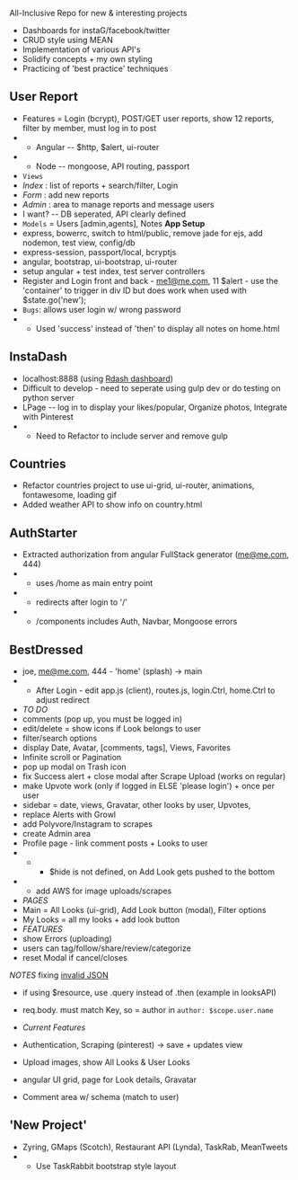 All-Inclusive Repo for new & interesting projects

- Dashboards for instaG/facebook/twitter
- CRUD style using MEAN 
- Implementation of various API's
- Solidify concepts + my own styling
- Practicing of 'best practice' techniques 

## User Report
- Features = Login (bcrypt), POST/GET user reports, show 12 reports, filter by member, must log in to post
- - Angular  --  $http, $alert, ui-router
- - Node  --  mongoose, API routing, passport
- `Views`
- *Index* : list of reports + search/filter, Login
- *Form* : add new reports
- *Admin* : area to manage reports and message users
- I want?  -- DB seperated, API clearly defined
- `Models`  =  Users [admin,agents], Notes
**App Setup**
- express, bowerrc, switch to html/public, remove jade for ejs, add nodemon, test view, config/db
- express-session, passport/local, bcryptjs
- angular, bootstrap, ui-bootstrap, ui-router
- setup angular + test index, test server controllers
- Register and Login front and back   -  me1@me.com, 11
$alert  -  use the 'container' to trigger in div ID but does work when used with $state.go('new');
- `Bugs`: allows user login w/ wrong password
- - Used 'success' instead of 'then' to display all notes on home.html

## InstaDash
- localhost:8888   (using [Rdash dashboard](https://github.com/rdash/rdash-angular))
- Difficult to develop  -  need to seperate using gulp dev or do testing on python server
- LPage -- log in to display your likes/popular, Organize photos, Integrate with Pinterest
- - Need to Refactor to include server and remove gulp

## Countries
- Refactor countries project to use ui-grid, ui-router, animations, fontawesome, loading gif
- Added weather API to show info on country.html

## AuthStarter
- Extracted authorization from angular FullStack generator      (me@me.com, 444)
- - uses /home as main entry point
- - redirects after login to '/'
- - /components includes Auth, Navbar, Mongoose errors 

## BestDressed
- joe, me@me.com, 444   -  'home' (splash) -> main 
- - After Login - edit app.js (client), routes.js, login.Ctrl, home.Ctrl to adjust redirect
- *TO DO*
- comments  (pop up, you must be logged in)
- edit/delete  =  show icons if Look belongs to user 
- filter/search options
- display Date, Avatar, [comments, tags], Views, Favorites
- Infinite scroll or Pagination
- pop up modal on Trash icon
- fix Success alert + close modal after Scrape Upload  (works on regular)
- make Upvote work (only if logged in ELSE 'please login') + once per user
- sidebar  =  date, views, Gravatar, other looks by user, Upvotes, 
- replace Alerts with Growl 
- add Polyvore/Instagram to scrapes
- create Admin area
- Profile page  -  link comment posts + Looks to user
- - - $hide is not defined, on Add Look gets pushed to the bottom
- - add AWS for image uploads/scrapes
- *PAGES*
- Main   =  All Looks (ui-grid), Add Look button (modal), Filter options
- My Looks   =  all my looks + add look button
- *FEATURES*
- show Errors (uploading)
- users can tag/follow/share/review/categorize
- reset Modal if cancel/closes                 

*NOTES*
fixing [invalid JSON](https://www.reddit.com/r/node/comments/2zsukj/help_understanding_bodyparser_and_why_express/) 
- if using $resource, use .query instead of .then   (example in looksAPI)
- req.body.<this> must match Key, so <this> = author in `author: $scope.user.name`

- *Current Features*  
- Authentication, Scraping (pinterest) -> save + updates view
- Upload images, show All Looks & User Looks
- angular UI grid, page for Look details, Gravatar
- Comment area w/ schema (match to user)


## 'New Project'
- Zyring, GMaps (Scotch), Restaurant API (Lynda), TaskRab, MeanTweets
- - Use TaskRabbit bootstrap style layout
